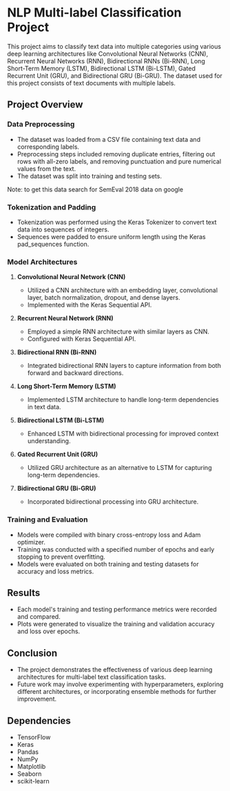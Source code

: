 # NLP Multi-label Classification Project

This project aims to classify text data into multiple categories using various deep learning architectures like Convolutional Neural Networks (CNN), Recurrent Neural Networks (RNN), Bidirectional RNNs (Bi-RNN), Long Short-Term Memory (LSTM), Bidirectional LSTM (Bi-LSTM), Gated Recurrent Unit (GRU), and Bidirectional GRU (Bi-GRU). The dataset used for this project consists of text documents with multiple labels.

## Project Overview

### Data Preprocessing

- The dataset was loaded from a CSV file containing text data and corresponding labels.
- Preprocessing steps included removing duplicate entries, filtering out rows with all-zero labels, and removing punctuation and pure numerical values from the text.
- The dataset was split into training and testing sets.

Note: to get this data search for SemEval 2018 data on google 

### Tokenization and Padding

- Tokenization was performed using the Keras Tokenizer to convert text data into sequences of integers.
- Sequences were padded to ensure uniform length using the Keras pad_sequences function.

### Model Architectures

1. **Convolutional Neural Network (CNN)**
   - Utilized a CNN architecture with an embedding layer, convolutional layer, batch normalization, dropout, and dense layers.
   - Implemented with the Keras Sequential API.

2. **Recurrent Neural Network (RNN)**
   - Employed a simple RNN architecture with similar layers as CNN.
   - Configured with Keras Sequential API.

3. **Bidirectional RNN (Bi-RNN)**
   - Integrated bidirectional RNN layers to capture information from both forward and backward directions.

4. **Long Short-Term Memory (LSTM)**
   - Implemented LSTM architecture to handle long-term dependencies in text data.

5. **Bidirectional LSTM (Bi-LSTM)**
   - Enhanced LSTM with bidirectional processing for improved context understanding.

6. **Gated Recurrent Unit (GRU)**
   - Utilized GRU architecture as an alternative to LSTM for capturing long-term dependencies.

7. **Bidirectional GRU (Bi-GRU)**
   - Incorporated bidirectional processing into GRU architecture.

### Training and Evaluation

- Models were compiled with binary cross-entropy loss and Adam optimizer.
- Training was conducted with a specified number of epochs and early stopping to prevent overfitting.
- Models were evaluated on both training and testing datasets for accuracy and loss metrics.

## Results

- Each model's training and testing performance metrics were recorded and compared.
- Plots were generated to visualize the training and validation accuracy and loss over epochs.

## Conclusion

- The project demonstrates the effectiveness of various deep learning architectures for multi-label text classification tasks.
- Future work may involve experimenting with hyperparameters, exploring different architectures, or incorporating ensemble methods for further improvement.


## Dependencies

- TensorFlow
- Keras
- Pandas
- NumPy
- Matplotlib
- Seaborn
- scikit-learn
